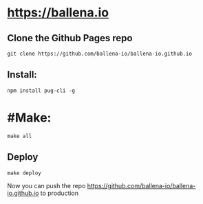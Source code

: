 # https://ballena.io

## Clone the Github Pages repo
`git clone https://github.com/ballena-io/ballena-io.github.io`

## Install:
`npm install pug-cli -g`

# #Make:
`make all`

## Deploy
`make deploy`

Now you can push the repo https://github.com/ballena-io/ballena-io.github.io to production
